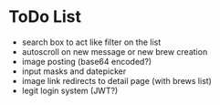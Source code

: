 # ToDo List

- search box to act like filter on the list
- autoscroll on new message or new brew creation
- image posting (base64 encoded?)
- input masks and datepicker
- image link redirects to detail page (with brews list)
- legit login system (JWT?)
